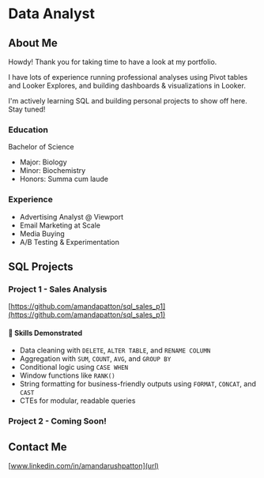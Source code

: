 # Data Analyst

## About Me
Howdy! Thank you for taking time to have a look at my portfolio.

I have lots of experience running professional analyses using Pivot tables and Looker Explores, and building dashboards & visualizations in Looker.

I'm actively learning SQL and building personal projects to show off here. Stay tuned!

### Education
Bachelor of Science
- Major:  Biology
- Minor:  Biochemistry
- Honors:  Summa cum laude

### Experience
- Advertising Analyst @ Viewport
- Email Marketing at Scale
- Media Buying
- A/B Testing & Experimentation

## SQL Projects
### Project 1 - Sales Analysis
[https://github.com/amandapatton/sql_sales_p1](https://github.com/amandapatton/sql_sales_p1)
#### 🎯 Skills Demonstrated

- Data cleaning with `DELETE`, `ALTER TABLE`, and `RENAME COLUMN`
- Aggregation with `SUM`, `COUNT`, `AVG`, and `GROUP BY`
- Conditional logic using `CASE WHEN`
- Window functions like `RANK()`
- String formatting for business-friendly outputs using `FORMAT`, `CONCAT`, and `CAST`
- CTEs for modular, readable queries

### Project 2 - Coming Soon!

## Contact Me
[www.linkedin.com/in/amandarushpatton](url)

